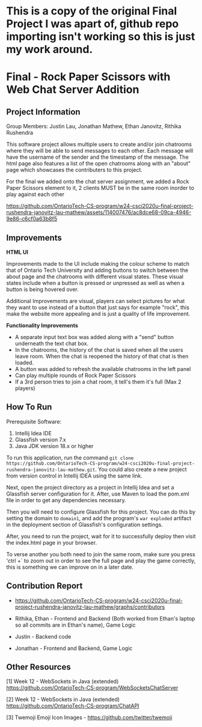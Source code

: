 # This is a copy of the original Final Project I was apart of, github repo importing isn't working so this is just my work around.

# Final - Rock Paper Scissors with Web Chat Server Addition

## Project Information
Group Members: Justin Lau, Jonathan Mathew, Ethan Janovitz, Rithika Rushendra


This software project allows multiple users to create and/or join chatrooms where they will be able to send messages to each other. Each message will have the username of the sender and the timestamp of the message. The html page also features a list of the open chatrooms along with an "about" page which showcases the contributers to this project.

For the final we added onto the chat server assignment, we added a Rock Paper Scissors element to it, 2 clients MUST be in the same room inorder to play against each other

https://github.com/OntarioTech-CS-program/w24-csci2020u-final-project-rushendra-janovitz-lau-mathew/assets/114007476/ac8dce68-09ca-4946-9e86-c6cf0a63b8f5

## Improvements

**HTML UI**

Improvements made to the UI include making the colour scheme to match that of Ontario Tech University and adding buttons to switch between the about page and the chatrooms with different visual states. These visual states include when a button is pressed or unpressed as well as when a button is being hovered over.

Additional Improvements are visual, players can select pictures for what they want to use instead of a button that just says for example "rock", this make the website more appealing and is just a quality of life improvement.

**Functionality Improvements**

- A separate input text box was added along with a "send" button underneath the text chat box. 
- In the chatrooms, the history of the chat is saved when all the users leave room. When the chat is reopened the history of that chat is then loaded. 
- A button was added to refresh the available chatrooms in the left panel
- Can play multiple rounds of Rock Paper Scissors
- If a 3rd person tries to join a chat room, it tell's them it's full (Max 2 players)

## How To Run

Prerequisite Software:
1. Intellij Idea IDE
2. Glassfish version 7.x
3. Java JDK version 18.x or higher


To run this application, run the command `git clone https://github.com/OntarioTech-CS-program/w24-csci2020u-final-project-rushendra-janovitz-lau-mathew.git`. You could also create a new project from version control in Intellij IDEA using the same link.

Next, open the project directory as a project in Intellij Idea and set a Glassfish server configuration for it. After, use Maven to load the pom.xml file in order to get any dependencies necessary.

Then you will need to configure Glassfish for this project. You can do this by setting the domain to `domain1`, and add the program's `war exploded` artifact in the deployment section of Glassfish's configuration settings.

After, you need to run the project, wait for it to successfully deploy then visit the index.html page in your browser.

To verse another you both need to join the same room, make sure you press 'ctrl +` to zoom out in order to see the full page and play the game correctly, this is something we can improve on in a later date.
## Contribution Report

- https://github.com/OntarioTech-CS-program/w24-csci2020u-final-project-rushendra-janovitz-lau-mathew/graphs/contributors


- Rithika, Ethan - Frontend and Backend (Both worked from Ethan's laptop so all commits are in Ethan's name), Game Logic


- Justin - Backend code


- Jonathan - Frontend and Backend, Game Logic

## Other Resources

[1] Week 12 - WebSockets in Java (extended) https://github.com/OntarioTech-CS-program/WebSocketsChatServer

[2] Week 12 - WebSockets in Java (extended) https://github.com/OntarioTech-CS-program/ChatAPI

[3] Twemoji Emoji Icon Images - https://github.com/twitter/twemoji
